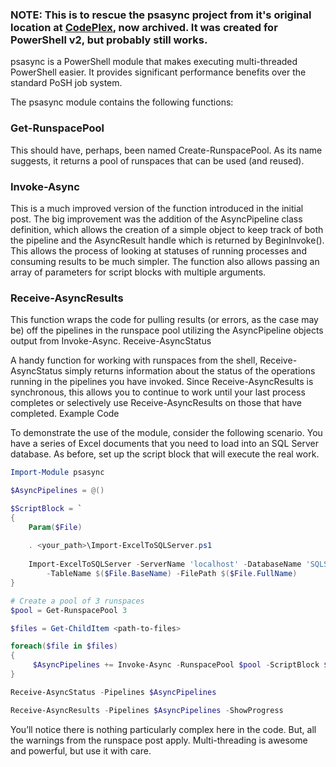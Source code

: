 ### NOTE: This is to rescue the psasync project from it's original location at [CodePlex](https://archive.codeplex.com/?p=psasync), now archived. It was created for PowerShell v2, but probably still works.

psasync is a PowerShell module that makes executing multi-threaded PowerShell easier. It provides significant performance benefits over the standard PoSH job system.

The psasync module contains the following functions:  
### Get-RunspacePool

This should have, perhaps, been named Create-RunspacePool. As its name suggests, it returns a pool of runspaces that can be used (and reused).

### Invoke-Async

This is a much improved version of the function introduced in the initial post. The big improvement was the addition of the AsyncPipeline class definition, which allows the creation of a simple object to keep track of both the pipeline and the AsyncResult handle which is returned by BeginInvoke(). This allows the process of looking at statuses of running processes and consuming results to be much simpler. The function also allows passing an array of parameters for script blocks with multiple arguments.

### Receive-AsyncResults

This function wraps the code for pulling results (or errors, as the case may be) off the pipelines in the runspace pool utilizing the AsyncPipeline objects output from Invoke-Async.
Receive-AsyncStatus

A handy function for working with runspaces from the shell, Receive-AsyncStatus simply returns information about the status of the operations running in the pipelines you have invoked. Since Receive-AsyncResults is synchronous, this allows you to continue to work until your last process completes or selectively use Receive-AsyncResults on those that have completed.
Example Code

To demonstrate the use of the module, consider the following scenario. You have a series of Excel documents that you need to load into an SQL Server database. As before, set up the script block that will execute the real work.

```PowerShell
Import-Module psasync

$AsyncPipelines = @()

$ScriptBlock = `
{
    Param($File)
    
    . <your_path>\Import-ExcelToSQLServer.ps1
    
    Import-ExcelToSQLServer -ServerName 'localhost' -DatabaseName 'SQLSaturday' -SheetName "SQLSaturday_1" `
        -TableName $($File.BaseName) -FilePath $($File.FullName)
}

# Create a pool of 3 runspaces
$pool = Get-RunspacePool 3

$files = Get-ChildItem <path-to-files> 

foreach($file in $files)
{
	 $AsyncPipelines += Invoke-Async -RunspacePool $pool -ScriptBlock $ScriptBlock -Parameters $file
}

Receive-AsyncStatus -Pipelines $AsyncPipelines

Receive-AsyncResults -Pipelines $AsyncPipelines -ShowProgress
```

You’ll notice there is nothing particularly complex here in the code. But, all the warnings from the runspace post apply. Multi-threading is awesome and powerful, but use it with care. 
